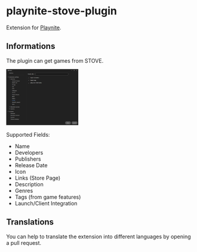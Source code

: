 # playnite-stove-plugin
Extension for [Playnite](https://playnite.link).  

## Informations
The plugin can get games from STOVE.

<a href="https://github.com/GooglyBlox/playnite-stove-plugin/blob/master/screenshots/plugin_settings.png?raw=true">
  <picture>
    <img alt="settings" src="https://github.com/GooglyBlox/playnite-stove-plugin/blob/master/screenshots/plugin_settings.png?raw=true" height="150px">
  </picture>
</a>

Supported Fields:
* Name
* Developers
* Publishers
* Release Date
* Icon
* Links (Store Page)
* Description
* Genres
* Tags (from game features)
* Launch/Client Integration

## Translations
You can help to translate the extension into different languages by opening a pull request.
